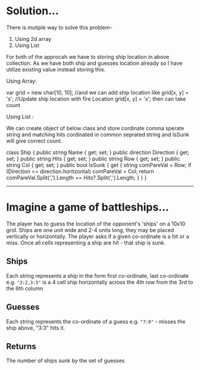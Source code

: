 # Solution...
There is mutiple way to solve this problem-
1) Using 2d array
2) Using List

For both of the approcah we have to storing ship location in above collection.
As we have both ship and guesses location already so I have utilize existing value instead storing this.

Using Array:

var grid = new char[10, 10];
//and we can add ship location like
 grid[x, y] = 's'; 
 //Update ship location with fire Location
grid[x, y] = 'x'; 
then can take count

Using List :

We can create object of below class and store cordinate comma sperate string and matching hits cordinated in common seprated string and IsSunk will give correct count.


class Ship
    {
        public string Name { get; set; }
        public direction Direction { get; set; }
        public string Hits { get; set; }
        public string Row { get; set; }
        public string Col { get; set; }
        public bool IsSunk
        {
            get
            {
                string comPareVal = Row;
                if (Direction == direction.horitzontal) comPareVal = Col;
                return comPareVal.Split(',').Length == Hits?.Split(',').Length;
            }
        }
 }

------------------------------------------------------------------------------------------------------------------
# Imagine a game of battleships...
The player has to guess the location of the opponent's 'ships' on a 10x10 grid. Ships are one unit wide and 2-4 units long, they may be placed vertically or horizontally. The player asks if a given co-ordinate is a hit or a miss. Once all cells representing a ship are hit - that ship is sunk.

## Ships
Each string represents a ship in the form first co-ordinate, last co-ordinate e.g. `"3:2,3:5"` is a 4 cell ship horizontally across the 4th row from the 3rd to the 6th column
## Guesses 
Each string represents the co-ordinate of a guess e.g. `"7:0"` - misses the ship above, "3:3" hits it.
## Returns
The number of ships sunk by the set of guesses
